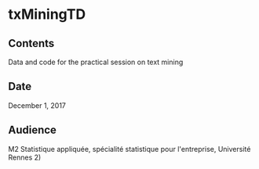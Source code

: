 # txMiningTD
## Contents 
Data and code for the practical session on text mining
## Date
December 1, 2017
## Audience
M2 Statistique appliquée, spécialité statistique pour l'entreprise, Université Rennes 2)
